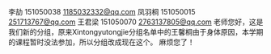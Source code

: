 李劼 151050038 1185032332@qq.com 
凤羽桐 151050015 251713767@qq.com 
王君梁 151050070 2763137805@qq.com 
老师您好，这是我们新的分组，原来Xintongyutongjie分组名单中的王馨桐由于身体原因，本学期的课程暂时没法参加，所以分组改成现在这个。 麻烦您了！
